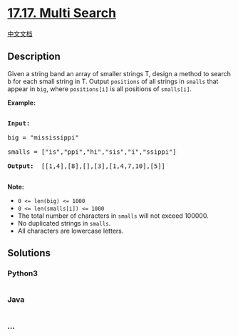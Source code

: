 # [17.17. Multi Search](https://leetcode-cn.com/problems/multi-search-lcci)

[中文文档](/lcci/17.17.Multi%20Search/README.md)

## Description

<p>Given a string band an array of smaller strings T, design a method to search b for each small string in T. Output&nbsp;<code>positions</code> of all strings in&nbsp;<code>smalls</code>&nbsp;that appear in <code>big</code>,&nbsp;where <code>positions[i]</code> is all positions of <code>smalls[i]</code>.</p>

<p><strong>Example: </strong></p>

<pre>

<strong>Input: </strong>

big = &quot;mississippi&quot;

smalls = [&quot;is&quot;,&quot;ppi&quot;,&quot;hi&quot;,&quot;sis&quot;,&quot;i&quot;,&quot;ssippi&quot;]

<strong>Output: </strong> [[1,4],[8],[],[3],[1,4,7,10],[5]]

</pre>

<p><strong>Note: </strong></p>

<ul>
	<li><code>0 &lt;= len(big) &lt;= 1000</code></li>
	<li><code>0 &lt;= len(smalls[i]) &lt;= 1000</code></li>
	<li>The total number of characters in&nbsp;<code>smalls</code>&nbsp;will not exceed 100000.</li>
	<li>No duplicated strings in&nbsp;<code>smalls</code>.</li>
	<li>All characters are lowercase letters.</li>
</ul>

## Solutions

<!-- tabs:start -->

### **Python3**

```python

```

### **Java**

```java

```

### **...**

```

```

<!-- tabs:end -->
